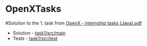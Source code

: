 # OpenXTasks

#Solution to the 1. task from  [OpenX - internship tasks (Java).pdf](https://github.com/adrk17/OpenXTasks/files/11214432/OpenX.-.internship.tasks.Java.pdf)

- Solution - [task1/src/main](https://github.com/adrk17/OpenXTasks/tree/master/task1/src/main/java/org/openx)
- Tests - [task1/src/test](https://github.com/adrk17/OpenXTasks/tree/master/task1/src/test/java/org/openx)
